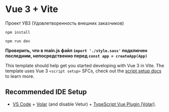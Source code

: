 # Vue 3 + Vite

Проект УВЗ (Удовлетворенность внешних заказчиков)

`npm install`

`npm run dev`

**Проверить, что в main.js файл 
`import './style.sass'`
подключен последним, непосредственно перед
`const app = createApp(App)`**

This template should help get you started developing with Vue 3 in Vite. The template uses Vue 3 `<script setup>` SFCs, check out the [script setup docs](https://v3.vuejs.org/api/sfc-script-setup.html#sfc-script-setup) to learn more.

## Recommended IDE Setup

- [VS Code](https://code.visualstudio.com/) + [Volar](https://marketplace.visualstudio.com/items?itemName=Vue.volar) (and disable Vetur) + [TypeScript Vue Plugin (Volar)](https://marketplace.visualstudio.com/items?itemName=Vue.vscode-typescript-vue-plugin).
